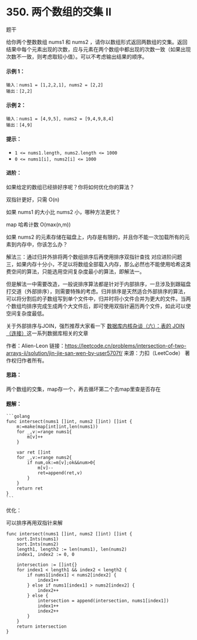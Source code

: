 # 350. 两个数组的交集 II

题干

给你两个整数数组 nums1 和 nums2 ，请你以数组形式返回两数组的交集。返回结果中每个元素出现的次数，应与元素在两个数组中都出现的次数一致（如果出现次数不一致，则考虑取较小值）。可以不考虑输出结果的顺序。



#### **示例 1：**

```
输入：nums1 = [1,2,2,1], nums2 = [2,2]
输出：[2,2]
```

#### **示例 2：**

```
输入：nums1 = [4,9,5], nums2 = [9,4,9,8,4]
输出：[4,9]
```

#### **提示：**

* `1 <= nums1.length, nums2.length <= 1000`
* `0 <= nums1[i], nums2[i] <= 1000`

#### 进阶：

如果给定的数组已经排好序呢？你将如何优化你的算法？

双指针更好，只需 O(n)

如果 nums1 的大小比 nums2 小，哪种方法更优？

map 哈希计数 O(max(n,m))

如果 nums2 的元素存储在磁盘上，内存是有限的，并且你不能一次加载所有的元素到内存中，你该怎么办？

解法三：通过归并外排将两个数组排序后再使用排序双指针查找 对应进阶问题三，如果内存十分小，不足以将数组全部载入内存，那么必然也不能使用哈希这类费空间的算法，只能选用空间复杂度最小的算法，即解法一。

但是解法一中需要改造，一般说排序算法都是针对于内部排序，一旦涉及到跟磁盘打交道（外部排序），则需要特殊的考虑。归并排序是天然适合外部排序的算法，可以将分割后的子数组写到单个文件中，归并时将小文件合并为更大的文件。当两个数组均排序完成生成两个大文件后，即可使用双指针遍历两个文件，如此可以使空间复杂度最低。

关于外部排序与JOIN，强烈推荐大家看一下 [数据库内核杂谈（六）：表的 JOIN（连接）](https://www.infoq.cn/article/6XGx92FyQ45cMXpj2mgZ)这一系列数据库相关的文章

作者：Alien-Leon 链接：https://leetcode.cn/problems/intersection-of-two-arrays-ii/solution/jin-jie-san-wen-by-user5707f/ 来源：力扣（LeetCode） 著作权归作者所有。

#### **思路：**

两个数组的交集，map存一个，再去循环第二个去map里查是否存在

#### 题解：

````
```golang
func intersect(nums1 []int, nums2 []int) []int {
    m:=make(map[int]int,len(nums1))
    for _,v:=range nums1{
        m[v]++
    }

    var ret []int
    for _,v:=range nums2{
        if num,ok:=m[v];ok&&num>0{
            m[v]--
            ret=append(ret,v)
        }
    }
    return ret
}
```
````

优化：

可以排序再用双指针来解

```
func intersect(nums1 []int, nums2 []int) []int {
    sort.Ints(nums1)
    sort.Ints(nums2)
    length1, length2 := len(nums1), len(nums2)
    index1, index2 := 0, 0

    intersection := []int{}
    for index1 < length1 && index2 < length2 {
        if nums1[index1] < nums2[index2] {
            index1++
        } else if nums1[index1] > nums2[index2] {
            index2++
        } else {
            intersection = append(intersection, nums1[index1])
            index1++
            index2++
        }
    }
    return intersection
}

```
